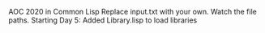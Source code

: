 AOC 2020 in Common Lisp
Replace input.txt with your own. Watch the file paths.
Starting Day 5: Added Library.lisp to load libraries
